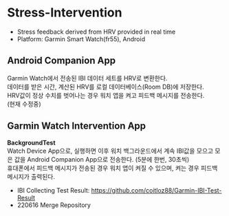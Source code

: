 # Stress-Intervention
* Stress feedback derived from HRV provided in real time  
* Platform: Garmin Smart Watch(fr55), Android

## Android Companion App
Garmin Watch에서 전송된 IBI 데이터 세트를 HRV로 변환한다.  
데이터를 받은 시간, 계산된 HRV를 로컬 데이터베이스(Room DB)에 저장한다.  
HRV값이 정상 수치를 벗어나는 경우 워치 앱을 켜고 피드백 메시지를 전송한다.  
(현재 수정중)

## Garmin Watch Intervention App
**BackgroundTest**  
Watch Device App으로, 실행하면 이후 워치 백그라운드에서 계속 IBI값을 모으고 모은 값을 Android Companion App으로 전송한다. (5분에 한번, 30초씩)  
휴대폰에서 피드백 메시지가 전송된 경우 워치 앱이 켜질 수 있으며, 켜는 경우 피드백 메시지가 출력된다.


* IBI Collecting Test Result: <https://github.com/coitloz88/Garmin-IBI-Test-Result>
* 220616 Merge Repository
